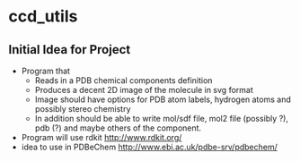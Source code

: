 # ccd_utils

## Initial Idea for Project

* Program that
  * Reads in a PDB chemical components definition
  * Produces a decent 2D image of the molecule in svg format
  * Image should have options for PDB atom labels, hydrogen atoms and 
    possibly stereo chemistry
  * In addition should be able to write mol/sdf file, mol2 file 
  (possibly ?), pdb (?) and maybe others of the component.
* Program will use rdkit http://www.rdkit.org/
* idea to use in PDBeChem http://www.ebi.ac.uk/pdbe-srv/pdbechem/

